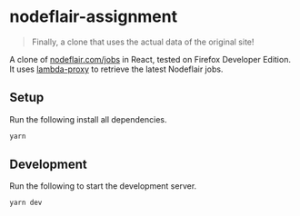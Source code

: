 # nodeflair-assignment

> Finally, a clone that uses the actual data of the original site!

A clone of [nodeflair.com/jobs](https://nodeflair.com/jobs) in React, tested on Firefox Developer Edition. It uses [lambda-proxy](https://github.com/winstxnhdw/lambda-proxy) to retrieve the latest Nodeflair jobs.

## Setup

Run the following install all dependencies.

```bash
yarn
```

## Development

Run the following to start the development server.

```bash
yarn dev
```
